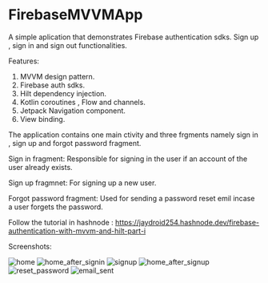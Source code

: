 # FirebaseMVVMApp
A simple aplication that demonstrates Firebase authentication sdks. Sign up , sign in and sign out functionalities. 

Features:
1. MVVM design pattern.
2. Firebase auth sdks.
3. Hilt dependency injection.
4. Kotlin coroutines , Flow and channels.
5. Jetpack Navigation component.
6. View binding.

The application contains one main ctivity and three frgments namely sign in , sign up and forgot password fragment.

Sign in fragment:
Responsible for signing in the user if an account of the user already exists.

Sign up fragmnet:
For signing up a new user.

Forgot password fragment:
Used for sending a password reset emil incase a user forgets the password.

Follow the tutorial in hashnode : https://jaydroid254.hashnode.dev/firebase-authentication-with-mvvm-and-hilt-part-i

Screenshots:

![home](https://user-images.githubusercontent.com/40741293/131102757-2c0c1e21-1920-4768-bf84-eea7eced916c.png)
![home_after_signin](https://user-images.githubusercontent.com/40741293/131102760-77ee9cc8-4dbb-4d6e-8b62-332b653ae2f7.png)
![signup](https://user-images.githubusercontent.com/40741293/131103122-4b56683d-c78c-43b0-9d7a-77559cf540ea.png)
![home_after_signup](https://user-images.githubusercontent.com/40741293/131102766-02ef51b0-42db-4367-8239-7e7c9cbd6626.png)
![reset_password](https://user-images.githubusercontent.com/40741293/131102772-ffe0a5a3-deaa-4967-b4e3-964d6a9bc235.png)
![email_sent](https://user-images.githubusercontent.com/40741293/131102710-2d27b2e9-3a2a-4c69-9380-c124738d37aa.jpg)


